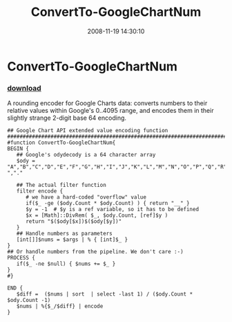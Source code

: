﻿---
pid:            686
poster:         Joel Bennett
title:          ConvertTo-GoogleChartNum
date:           2008-11-19 14:30:10
format:         posh
parent:         0
parent:         0

---

# ConvertTo-GoogleChartNum

### [download](686.ps1)

A rounding encoder for Google Charts data: converts numbers to their relative values within Google's 0..4095 range, and encodes them in their slightly strange 2-digit base 64 encoding.

```posh
## Google Chart API extended value encoding function
#########################################################################
#function ConvertTo-GoogleChartNum{
BEGIN {
   ## Google's odydecody is a 64 character array
   $ody = "A","B","C","D","E","F","G","H","I","J","K","L","M","N","O","P","Q","R","S","T","U","V","W","X","Y","Z","a","b","c","d","e","f","g","h","i","j","k","l","m","n","o","p","q","r","s","t","u","v","w","x","y","z","0","1","2","3","4","5","6","7","8","9","-","."

   ## The actual filter function
   filter encode {
      # we have a hard-coded "overflow" value 
      if($_ -ge ($ody.Count * $ody.Count) ) { return "__" } 
      $y = -1  # $y is a ref variable, so it has to be defined
      $x = [Math]::DivRem( $_, $ody.Count, [ref]$y )
      return "$($ody[$x])$($ody[$y])"
   }
   ## Handle numbers as parameters
   [int[]]$nums = $args | % { [int]$_ }
}
## Or handle numbers from the pipeline. We don't care :-)
PROCESS {
   if($_ -ne $null) { $nums += $_ }
}
#}

END {
   $diff =  ($nums | sort  | select -last 1) / ($ody.Count * $ody.Count -1)
   $nums | %{$_/$diff} | encode
}
```
